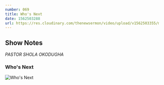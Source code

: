 ```yaml
---
number: 069
title: Who's Next
date: 1562503288
url: https://res.cloudinary.com/thenewsermon/video/upload/v1562503355/messages/Who_s_Next_Pastor_Shola_Okodugha.mp3
---
```


## Show Notes
_PASTOR SHOLA OKODUGHA_

### Who's Next

![Who's Next](https://res.cloudinary.com/thenewsermon/image/upload/v1562503120/sermon%20display%20pictures/Who_s_Next_July_7th_2019_dp.jpg)